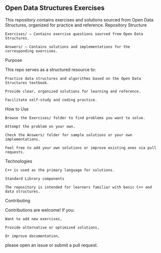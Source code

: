 ## Open Data Structures Exercises

This repository contains exercises and solutions sourced from Open Data Structures, organized for practice and reference.
Repository Structure

    Exercises/ — Contains exercise questions sourced from Open Data Structures.

    Answers/ — Contains solutions and implementations for the corresponding exercises.

Purpose

This repo serves as a structured resource to:

    Practice data structures and algorithms based on the Open Data Structures textbook.

    Provide clear, organized solutions for learning and reference.

    Facilitate self-study and coding practice.

How to Use

    Browse the Exercises/ folder to find problems you want to solve.

    Attempt the problem on your own.

    Check the Answers/ folder for sample solutions or your own implementations.

    Feel free to add your own solutions or improve existing ones via pull requests.

Technologies

    C++ is used as the primary language for solutions.

    Standard Library components 

    The repository is intended for learners familiar with basic C++ and data structures.

Contributing

Contributions are welcome! If you:

    Want to add new exercises,

    Provide alternative or optimized solutions,

    Or improve documentation,

please open an issue or submit a pull request.
